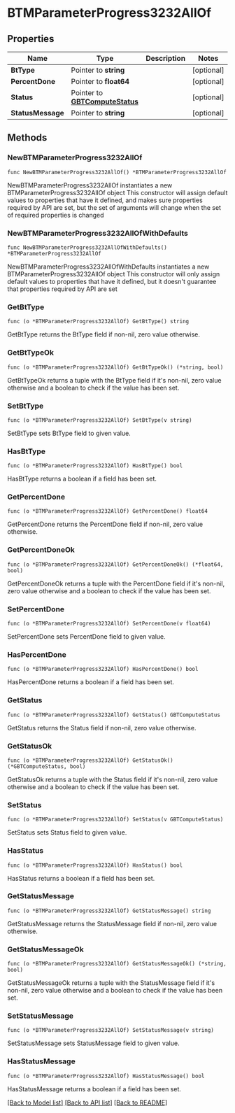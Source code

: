 # BTMParameterProgress3232AllOf

## Properties

Name | Type | Description | Notes
------------ | ------------- | ------------- | -------------
**BtType** | Pointer to **string** |  | [optional] 
**PercentDone** | Pointer to **float64** |  | [optional] 
**Status** | Pointer to [**GBTComputeStatus**](GBTComputeStatus.md) |  | [optional] 
**StatusMessage** | Pointer to **string** |  | [optional] 

## Methods

### NewBTMParameterProgress3232AllOf

`func NewBTMParameterProgress3232AllOf() *BTMParameterProgress3232AllOf`

NewBTMParameterProgress3232AllOf instantiates a new BTMParameterProgress3232AllOf object
This constructor will assign default values to properties that have it defined,
and makes sure properties required by API are set, but the set of arguments
will change when the set of required properties is changed

### NewBTMParameterProgress3232AllOfWithDefaults

`func NewBTMParameterProgress3232AllOfWithDefaults() *BTMParameterProgress3232AllOf`

NewBTMParameterProgress3232AllOfWithDefaults instantiates a new BTMParameterProgress3232AllOf object
This constructor will only assign default values to properties that have it defined,
but it doesn't guarantee that properties required by API are set

### GetBtType

`func (o *BTMParameterProgress3232AllOf) GetBtType() string`

GetBtType returns the BtType field if non-nil, zero value otherwise.

### GetBtTypeOk

`func (o *BTMParameterProgress3232AllOf) GetBtTypeOk() (*string, bool)`

GetBtTypeOk returns a tuple with the BtType field if it's non-nil, zero value otherwise
and a boolean to check if the value has been set.

### SetBtType

`func (o *BTMParameterProgress3232AllOf) SetBtType(v string)`

SetBtType sets BtType field to given value.

### HasBtType

`func (o *BTMParameterProgress3232AllOf) HasBtType() bool`

HasBtType returns a boolean if a field has been set.

### GetPercentDone

`func (o *BTMParameterProgress3232AllOf) GetPercentDone() float64`

GetPercentDone returns the PercentDone field if non-nil, zero value otherwise.

### GetPercentDoneOk

`func (o *BTMParameterProgress3232AllOf) GetPercentDoneOk() (*float64, bool)`

GetPercentDoneOk returns a tuple with the PercentDone field if it's non-nil, zero value otherwise
and a boolean to check if the value has been set.

### SetPercentDone

`func (o *BTMParameterProgress3232AllOf) SetPercentDone(v float64)`

SetPercentDone sets PercentDone field to given value.

### HasPercentDone

`func (o *BTMParameterProgress3232AllOf) HasPercentDone() bool`

HasPercentDone returns a boolean if a field has been set.

### GetStatus

`func (o *BTMParameterProgress3232AllOf) GetStatus() GBTComputeStatus`

GetStatus returns the Status field if non-nil, zero value otherwise.

### GetStatusOk

`func (o *BTMParameterProgress3232AllOf) GetStatusOk() (*GBTComputeStatus, bool)`

GetStatusOk returns a tuple with the Status field if it's non-nil, zero value otherwise
and a boolean to check if the value has been set.

### SetStatus

`func (o *BTMParameterProgress3232AllOf) SetStatus(v GBTComputeStatus)`

SetStatus sets Status field to given value.

### HasStatus

`func (o *BTMParameterProgress3232AllOf) HasStatus() bool`

HasStatus returns a boolean if a field has been set.

### GetStatusMessage

`func (o *BTMParameterProgress3232AllOf) GetStatusMessage() string`

GetStatusMessage returns the StatusMessage field if non-nil, zero value otherwise.

### GetStatusMessageOk

`func (o *BTMParameterProgress3232AllOf) GetStatusMessageOk() (*string, bool)`

GetStatusMessageOk returns a tuple with the StatusMessage field if it's non-nil, zero value otherwise
and a boolean to check if the value has been set.

### SetStatusMessage

`func (o *BTMParameterProgress3232AllOf) SetStatusMessage(v string)`

SetStatusMessage sets StatusMessage field to given value.

### HasStatusMessage

`func (o *BTMParameterProgress3232AllOf) HasStatusMessage() bool`

HasStatusMessage returns a boolean if a field has been set.


[[Back to Model list]](../README.md#documentation-for-models) [[Back to API list]](../README.md#documentation-for-api-endpoints) [[Back to README]](../README.md)


